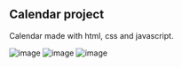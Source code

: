 ## Calendar project

Calendar made with html, css and javascript.

![image](https://github.com/pedroAugtIn/Calendar-html-css-javascript/assets/158518938/fea22531-d6f6-4bca-855c-c6db08fdc4a7)
![image](https://github.com/pedroAugtIn/Calendar-html-css-javascript/assets/158518938/6f2c8f45-558f-4082-970c-504fa6ebd82b)
![image](https://github.com/pedroAugtIn/Calendar-html-css-javascript/assets/158518938/eb7e85e9-6e78-417f-b1b1-b0e4df001a6e)

